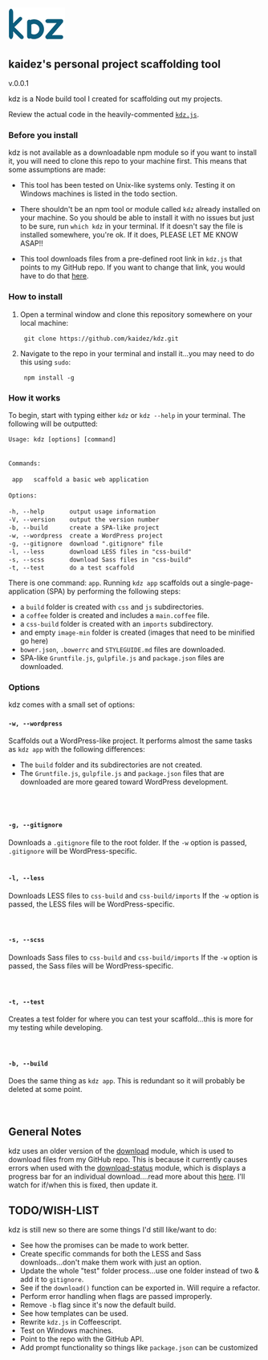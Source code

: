 # ![Alt text](logo-kdz.png)
## kaidez's personal project scaffolding tool
v.0.0.1

kdz is a Node build tool I created for scaffolding out my projects.

Review the actual code in the heavily-commented [`kdz.js`](https://github.com/kaidez/kdz/blob/master/kdz.js).

### Before you install
kdz is not available as a downloadable npm module so if you want to install it, you will need to clone this repo to your machine first. This means that some assumptions are made:

* This tool has been tested on Unix-like systems only. Testing it on Windows machines is listed in the todo section.

* There shouldn't be an npm tool or module called `kdz` already installed on your machine. So you should be able to install it with no issues but just to be sure, run `which kdz` in your terminal. If it doesn't say the file is installed somewhere, you're ok.  If it does, PLEASE LET ME KNOW ASAP!!

* This tool downloads files from a pre-defined root link in `kdz.js` that points to my GitHub repo. If you want to change that link, you would have to do that [here](https://github.com/kaidez/kdz/blob/master/kdz.js#L28).

### How to install
1. Open a terminal window and clone this repository somewhere on your local machine:

        git clone https://github.com/kaidez/kdz.git

2. Navigate to the repo in your terminal and install it...you may need to do this using `sudo`:

        npm install -g

### How it works
To begin, start with typing either `kdz` or `kdz --help` in your terminal.  The following will be outputted:

    Usage: kdz [options] [command]


    Commands:

     app   scaffold a basic web application

    Options:

    -h, --help       output usage information
    -V, --version    output the version number
    -b, --build      create a SPA-like project
    -w, --wordpress  create a WordPress project
    -g, --gitignore  download ".gitignore" file
    -l, --less       download LESS files in "css-build"
    -s, --scss       download Sass files in "css-build"
    -t, --test       do a test scaffold


There is one command: `app`. Running `kdz app` scaffolds out a single-page-application (SPA) by performing the following steps:
* a `build` folder is created with `css` and `js` subdirectories.
* a `coffee` folder is created and includes a `main.coffee` file.
* a `css-build` folder is created with an `imports` subdirectory.
* and empty `image-min` folder is created (images that need to be minified go here)
* `bower.json`, `.bowerrc` and `STYLEGUIDE.md` files are downloaded.
* SPA-like `Gruntfile.js`, `gulpfile.js` and `package.json` files are downloaded.

### Options
kdz comes with a small set of options:

#### `-w, --wordpress`
Scaffolds out a WordPress-like project.  It performs almost the same tasks as `kdz app` with the following differences:

* The `build` folder and its subdirectories are not created.
* The `Gruntfile.js`, `gulpfile.js` and `package.json` files that are downloaded are more geared toward WordPress development.
<br />
<br />

#### `-g, --gitignore`
Downloads a `.gitignore` file to the root folder. If the `-w` option is passed, `.gitignore` will be WordPress-specific.
<br />
<br />

#### `-l, --less`
Downloads LESS files to `css-build` and `css-build/imports` If the `-w` option is passed, the LESS files will be WordPress-specific.
<br />  
<br />

#### `-s, --scss`
Downloads Sass files to `css-build` and `css-build/imports` If the `-w` option is passed, the Sass files will be WordPress-specific.
<br />  
<br />

#### `-t, --test`
Creates a test folder for where you can test your scaffold...this is more for my testing while developing.
<br />  
<br />

#### `-b, --build`
Does the same thing as `kdz app`. This is redundant so it will probably be deleted at some point.
<br />  
<br />

## General Notes
kdz uses an older version of the [download](https://www.npmjs.com/package/download) module, which is used to download files from my GitHub repo. This is because it currently causes errors when used with the [download-status](https://www.npmjs.com/package/download-status) module, which is displays a progress bar for an individual download....read more about this [here](https://github.com/kevva/download/issues/45). I'll watch for if/when this is fixed, then update it.

## TODO/WISH-LIST
kdz is still new so there are some things I'd still like/want to do:
* See how the promises can be made to work better.
* Create specific commands for both the LESS and Sass downloads...don't make them work with just an option.
* Update the whole "test" folder process...use one folder instead of two & add it to `gitignore`.
* See if the `download()` function can be exported in. Will require a refactor.
* Perform error handling when flags are passed improperly.
* Remove `-b` flag since it's now the default build.
* See how templates can be used.
* Rewrite `kdz.js` in Coffeescript.
* Test on Windows machines.
* Point to the repo with the GitHub API.
* Add prompt functionality so things like `package.json` can be customized
